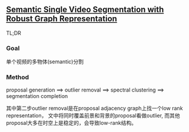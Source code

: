 ## [Semantic Single Video Segmentation with Robust Graph Representation]()

TL;DR

### Goal

单个视频的多物体(semantic)分割

### Method

proposal generation ==> outlier removal ==> spectral clustering ==> segmentation completion

其中第二步outlier removal是在proposal adjacency graph上找一个low rank representation，
文中将同时覆盖前景和背景的proposal看做outlier, 而其他proposal大多在时空上是稳定的，会导致low-rank结构。
